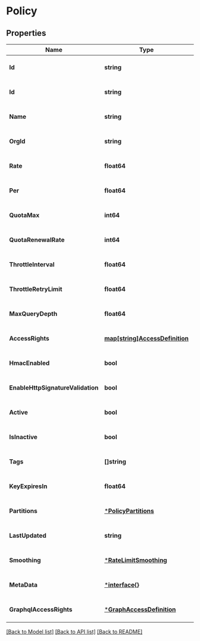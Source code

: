 # Policy

## Properties
Name | Type | Description | Notes
------------ | ------------- | ------------- | -------------
**Id** | **string** |  | [optional] [default to null]
**Id** | **string** |  | [optional] [default to null]
**Name** | **string** |  | [optional] [default to null]
**OrgId** | **string** |  | [optional] [default to null]
**Rate** | **float64** |  | [optional] [default to null]
**Per** | **float64** |  | [optional] [default to null]
**QuotaMax** | **int64** |  | [optional] [default to null]
**QuotaRenewalRate** | **int64** |  | [optional] [default to null]
**ThrottleInterval** | **float64** |  | [optional] [default to null]
**ThrottleRetryLimit** | **float64** |  | [optional] [default to null]
**MaxQueryDepth** | **float64** |  | [optional] [default to null]
**AccessRights** | [**map[string]AccessDefinition**](AccessDefinition.md) |  | [optional] [default to null]
**HmacEnabled** | **bool** |  | [optional] [default to null]
**EnableHttpSignatureValidation** | **bool** |  | [optional] [default to null]
**Active** | **bool** |  | [optional] [default to null]
**IsInactive** | **bool** |  | [optional] [default to null]
**Tags** | **[]string** |  | [optional] [default to null]
**KeyExpiresIn** | **float64** |  | [optional] [default to null]
**Partitions** | [***PolicyPartitions**](PolicyPartitions.md) |  | [optional] [default to null]
**LastUpdated** | **string** |  | [optional] [default to null]
**Smoothing** | [***RateLimitSmoothing**](RateLimitSmoothing.md) |  | [optional] [default to null]
**MetaData** | [***interface{}**](interface{}.md) |  | [optional] [default to null]
**GraphqlAccessRights** | [***GraphAccessDefinition**](GraphAccessDefinition.md) |  | [optional] [default to null]

[[Back to Model list]](../README.md#documentation-for-models) [[Back to API list]](../README.md#documentation-for-api-endpoints) [[Back to README]](../README.md)

